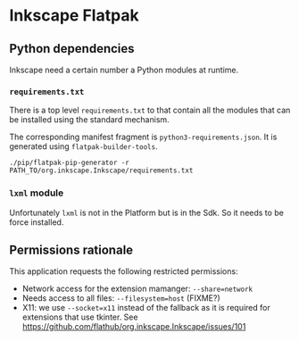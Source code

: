 # Inkscape Flatpak

## Python dependencies

Inkscape need a certain number a Python modules at runtime.

### `requirements.txt`

There is a top level `requirements.txt` to that contain all the modules
that can be installed using the standard mechanism.

The corresponding manifest fragment is `python3-requirements.json`. It
is generated using `flatpak-builder-tools`.
```
./pip/flatpak-pip-generator -r PATH_TO/org.inkscape.Inkscape/requirements.txt
```

### `lxml` module

Unfortunately `lxml` is not in the Platform but is in the Sdk. So it needs
to be force installed.

## Permissions rationale

This application requests the following restricted permissions:

- Network access for the extension mamanger: `--share=network`
- Needs access to all files: `--filesystem=host` (FIXME?)
- X11: we use `--socket=x11` instead of the fallback as it is required
  for extensions that use tkinter. See
  https://github.com/flathub/org.inkscape.Inkscape/issues/101
